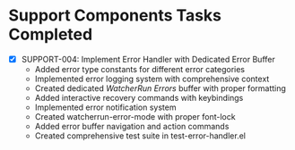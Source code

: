 # Support Components Tasks Completed

- [x] SUPPORT-004: Implement Error Handler with Dedicated Error Buffer
  - Added error type constants for different error categories
  - Implemented error logging system with comprehensive context
  - Created dedicated *WatcherRun Errors* buffer with proper formatting
  - Added interactive recovery commands with keybindings
  - Implemented error notification system
  - Created watcherrun-error-mode with proper font-lock
  - Added error buffer navigation and action commands
  - Created comprehensive test suite in test-error-handler.el
